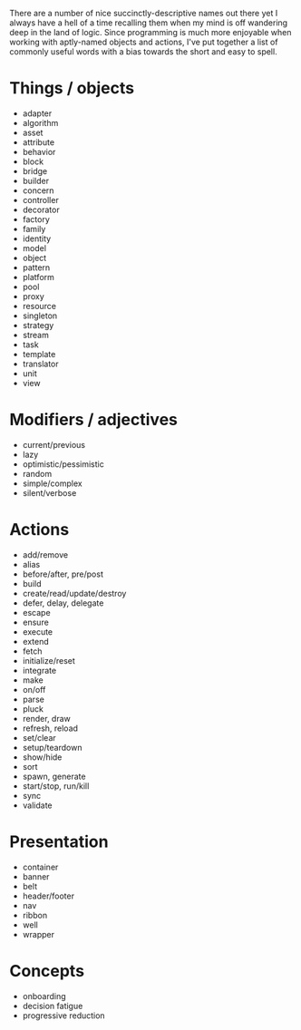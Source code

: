 There are a number of nice succinctly-descriptive names out there yet I always have a hell of a time recalling them when my mind is off wandering deep in the land of logic.  Since programming is much more enjoyable when working with aptly-named objects and actions, I've put together a list of commonly useful words with a bias towards the short and easy to spell.

# Things / objects

* adapter
* algorithm
* asset
* attribute
* behavior
* block
* bridge
* builder
* concern
* controller
* decorator
* factory
* family
* identity
* model
* object
* pattern
* platform
* pool
* proxy
* resource
* singleton
* strategy
* stream
* task
* template
* translator
* unit
* view

# Modifiers / adjectives

* current/previous
* lazy
* optimistic/pessimistic
* random
* simple/complex 
* silent/verbose


# Actions

* add/remove
* alias
* before/after, pre/post
* build
* create/read/update/destroy
* defer, delay, delegate
* escape
* ensure
* execute
* extend
* fetch
* initialize/reset
* integrate
* make
* on/off
* parse
* pluck
* render, draw
* refresh, reload
* set/clear
* setup/teardown
* show/hide
* sort
* spawn, generate
* start/stop, run/kill
* sync
* validate


# Presentation

* container
* banner
* belt
* header/footer
* nav
* ribbon
* well
* wrapper

# Concepts

* onboarding
* decision fatigue
* progressive reduction
